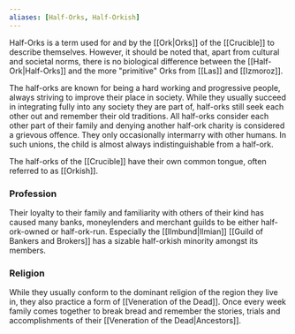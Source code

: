 ```yaml
---
aliases: [Half-Orks, Half-Orkish]
---
```

Half-Orks is a term used for and by the [[Ork|Orks]] of the [[Crucible]] to describe themselves. However, it should be noted that, apart from cultural and societal norms, there is no biological difference between the [[Half-Ork|Half-Orks]] and the more "primitive" Orks from [[Las]] and [[Izmoroz]]. 

The half-orks are known for being a hard working and progressive people, always striving to improve their place in society. While they usually succeed in integrating fully into any society they are part of, half-orks still seek each other out and remember their old traditions. All half-orks consider each other part of their family and denying another half-ork charity is considered a grievous offence. They only occasionally intermarry with other humans. In such unions, the child is almost always indistinguishable from a half-ork.

The half-orks of the [[Crucible]] have their own common tongue, often referred to as [[Orkish]].

### Profession
Their loyalty to their family and familiarity with others of their kind has caused many banks, moneylenders and merchant guilds to be either half-ork-owned or half-ork-run. Especially the [[Ilmbund|Ilmian]] [[Guild of Bankers and Brokers]] has a sizable half-orkish minority amongst its members.

### Religion
While they usually conform to the dominant religion of the region they live in, they also practice a form of [[Veneration of the Dead]]. Once every week family comes together to break bread and remember the stories, trials and accomplishments of their [[Veneration of the Dead|Ancestors]]. 